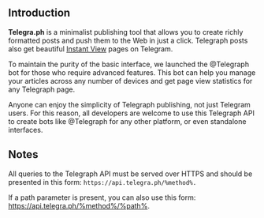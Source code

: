 ## Introduction
**Telegra.ph** is a minimalist publishing tool that allows you to create richly formatted posts and push them to the Web in just a click. Telegraph posts also get beautiful [Instant View](https://telegram.org/blog/instant-view) pages on Telegram.

To maintain the purity of the basic interface, we launched the @Telegraph bot for those who require advanced features. This bot can help you manage your articles across any number of devices and get page view statistics for any Telegraph page.


Anyone can enjoy the simplicity of Telegraph publishing, not just Telegram users. For this reason, all developers are welcome to use this Telegraph API to create bots like @Telegraph for any other platform, or even standalone interfaces.

## Notes
 All queries to the Telegraph API must be served over HTTPS and should be presented in this form: `https://api.telegra.ph/%method%.`

If a path parameter is present, you can also use this form: https://api.telegra.ph/%method%/%path%.

